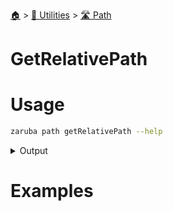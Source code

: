 <!--startTocHeader-->
[🏠](../../README.md) > [🔧 Utilities](../README.md) > [🛣️ Path](README.md)
# GetRelativePath
<!--endTocHeader-->

# Usage

<!--startCode-->
```bash
zaruba path getRelativePath --help
```
 
<details>
<summary>Output</summary>
 
```````
Get relative path

Usage:
  zaruba path getRelativePath <basePath> <targetPath> [flags]

Flags:
  -h, --help   help for getRelativePath
```````
</details>
<!--endCode-->

# Examples



<!--startTocSubTopic-->
<!--endTocSubTopic-->